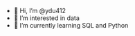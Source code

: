 - 👋 Hi, I’m @ydu412
- 👀 I’m interested in data
- 🌱 I’m currently learning SQL and Python

<!---
ydu412/ydu412 is a ✨ special ✨ repository because its `README.md` (this file) appears on your GitHub profile.
You can click the Preview link to take a look at your changes.
--->
